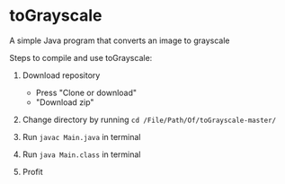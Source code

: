 # toGrayscale
A simple Java program that converts an image to grayscale

Steps to compile and use toGrayscale:

1. Download repository
      - Press "Clone or download"
      - "Download zip"
      
2. Change directory by running ``` cd /File/Path/Of/toGrayscale-master/ ```

3. Run ``` javac Main.java ``` in terminal

4. Run ``` java Main.class ``` in terminal

5. Profit


